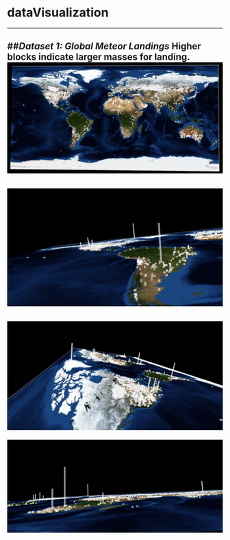 # dataVisualization
---
##_Dataset 1: Global Meteor Landings_
Higher blocks indicate larger masses for landing. 
![alt text](https://github.com/andrewlu0/dataVisualization/blob/master/dataset1images/Screen%20Shot%202017-11-14%20at%203.41.23%20PM.png)
---
![alt text](https://github.com/andrewlu0/dataVisualization/blob/master/dataset1images/Screen%20Shot%202017-11-14%20at%203.52.02%20PM.png)
---
![alt text](https://github.com/andrewlu0/dataVisualization/blob/master/dataset1images/Screen%20Shot%202017-11-14%20at%203.52.16%20PM.png)
---
![alt text](https://github.com/andrewlu0/dataVisualization/blob/master/dataset1images/Screen%20Shot%202017-11-14%20at%203.53.11%20PM.png)
